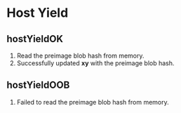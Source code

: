 # Host Yield  

## hostYieldOK  
1. Read the preimage blob hash from memory.  
2. Successfully updated **xy** with the preimage blob hash.  

## hostYieldOOB  
1. Failed to read the preimage blob hash from memory.  
